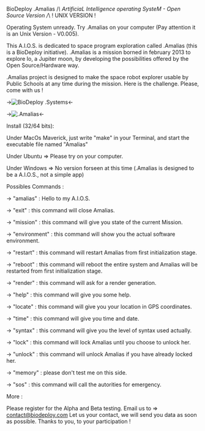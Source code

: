 BioDeploy .Amalias /*\ ArtificiaL Intelligence operating SysteM - Open Source Version /*\ ! UNIX VERSION !

Operating System unready. Try .Amalias on your computer (Pay attention it is an Unix Version - V0.005).

This A.I.O.S. is dedicated to space program exploration called .Amalias (this is a BioDeploy initiative).
.Amalias is a mission borned in february 2013 to explore Io, a Jupiter moon, by developing the possibilities offered by the Open Source/Hardware way.

.Amalias project is designed to make the space robot explorer usable by Public Schools at any time during the mission.
Here is the challenge. Please, come with us !

->![BioDeploy .Systems](https://lh6.googleusercontent.com/-OA6cjGPB1Rk/AAAAAAAAAAI/AAAAAAAAADE/PMR7f9YqfdE/photo.jpg)<-

->![.Amalias](http://s1.dmcdn.net/BNx5c/x240-f2m.jpg)<-

Install (32/64 bits):

Under MacOs Maverick, just write "make" in your Terminal, and start the executable file named "Amalias"

Under Ubuntu => Please try on your computer.

Under Windows => No version forseen at this time (.Amalias is designed to be a A.I.O.S., not a simple app)

Possibles Commands :

-> "amalias" : Hello to my A.I.O.S.

-> "exit" : this command will close Amalias.

-> "mission" : this command will give you state of the current Mission.

-> "environment" : this command will show you the actual software environment.

-> "restart" : this command will restart Amalias from first initialization stage.

-> "reboot" : this command will reboot the entire system and Amalias will be restarted from first initialization stage.

-> "render" : this command will ask for a render generation.

-> "help" : this command will give you some help.

-> "locate" : this command will give you your location in GPS coordinates.

-> "time" : this command will give you time and date.

-> "syntax" : this command will give you the level of syntax used actually.

-> "lock" : this command will lock Amalias until you choose to unlock her.

-> "unlock" : this command will unlock Amalias if you have already locked her.

-> "memory" : please don't test me on this side.

-> "sos" : this command will call the autorities for emergency.

More :

Please register for the Alpha and Beta testing.
Email us to => contact@biodeploy.com
Let us your contact, we will send you data as soon as possible.
Thanks to you, to your participation !